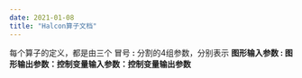 ```yaml
---
date: 2021-01-08
title: "Halcon算子文档"
---
```



每个算子的定义，都是由三个 冒号 **:** 分割的4组参数，分别表示 **图形输入参数 : 图形输出参数：控制变量输入参数：控制变量输出参数**
